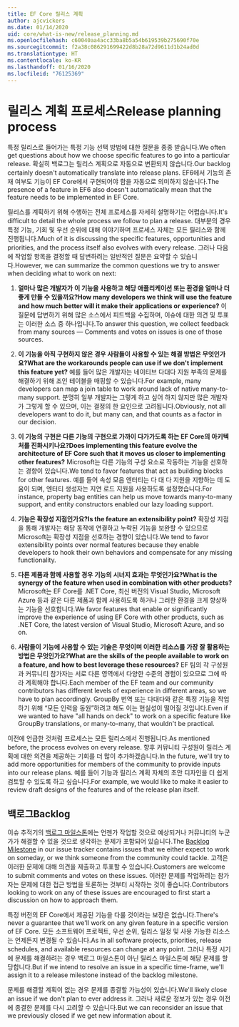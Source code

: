 ```yaml
---
title: EF Core 릴리스 계획
author: ajcvickers
ms.date: 01/14/2020
uid: core/what-is-new/release_planning.md
ms.openlocfilehash: c60040aa4acc33ba8b5a54b619539b275690f70e
ms.sourcegitcommit: f2a38c086291699422d8b28a72d9611d1b24ad0d
ms.translationtype: HT
ms.contentlocale: ko-KR
ms.lasthandoff: 01/16/2020
ms.locfileid: "76125369"
---
```

# <a name="release-planning-process"></a><span data-ttu-id="055f2-102">릴리스 계획 프로세스</span><span class="sxs-lookup"><span data-stu-id="055f2-102">Release planning process</span></span>

<span data-ttu-id="055f2-103">특정 릴리스로 들어가는 특정 기능 선택 방법에 대한 질문을 종종 받습니다.</span><span class="sxs-lookup"><span data-stu-id="055f2-103">We often get questions about how we choose specific features to go into a particular release.</span></span>
<span data-ttu-id="055f2-104">확실히 백로그는 릴리스 계획으로 자동으로 변환되지 않습니다.</span><span class="sxs-lookup"><span data-stu-id="055f2-104">Our backlog certainly doesn't automatically translate into release plans.</span></span>
<span data-ttu-id="055f2-105">EF6에서 기능의 존재 여부도 기능이 EF Core에서 구현되어야 함을 자동으로 의미하지 않습니다.</span><span class="sxs-lookup"><span data-stu-id="055f2-105">The presence of a feature in EF6 also doesn't automatically mean that the feature needs to be implemented in EF Core.</span></span>

<span data-ttu-id="055f2-106">릴리스를 계획하기 위해 수행하는 전체 프로세스를 자세히 설명하기는 어렵습니다.</span><span class="sxs-lookup"><span data-stu-id="055f2-106">It's difficult to detail the whole process we follow to plan a release.</span></span>
<span data-ttu-id="055f2-107">대부분의 경우 특정 기능, 기회 및 우선 순위에 대해 이야기하며 프로세스 자체는 모든 릴리스와 함께 진행됩니다.</span><span class="sxs-lookup"><span data-stu-id="055f2-107">Much of it is discussing the specific features, opportunities and priorities, and the process itself also evolves with every release.</span></span>
<span data-ttu-id="055f2-108">그러나 다음에 작업할 항목을 결정할 때 답변하려는 일반적인 질문은 요약할 수 있습니다.</span><span class="sxs-lookup"><span data-stu-id="055f2-108">However, we can summarize the common questions we try to answer when deciding what to work on next:</span></span>

1. <span data-ttu-id="055f2-109">**얼마나 많은 개발자가 이 기능을 사용하고 해당 애플리케이션 또는 환경을 얼마나 더 좋게 만들 수 있을까요?**</span><span class="sxs-lookup"><span data-stu-id="055f2-109">**How many developers we think will use the feature and how much better will it make their applications or experience?**</span></span> <span data-ttu-id="055f2-110">이 질문에 답변하기 위해 많은 소스에서 피드백을 수집하며, 이슈에 대한 의견 및 투표는 이러한 소스 중 하나입니다.</span><span class="sxs-lookup"><span data-stu-id="055f2-110">To answer this question, we collect feedback from many sources — Comments and votes on issues is one of those sources.</span></span>

2. <span data-ttu-id="055f2-111">**이 기능을 아직 구현하지 않은 경우 사람들이 사용할 수 있는 해결 방법은 무엇인가요?**</span><span class="sxs-lookup"><span data-stu-id="055f2-111">**What are the workarounds people can use if we don't implement this feature yet?**</span></span> <span data-ttu-id="055f2-112">예를 들어 많은 개발자는 네이티브 다대다 지원 부족의 문제를 해결하기 위해 조인 테이블을 매핑할 수 있습니다.</span><span class="sxs-lookup"><span data-stu-id="055f2-112">For example, many developers can map a join table to work around lack of native many-to-many support.</span></span> <span data-ttu-id="055f2-113">분명히 일부 개발자는 그렇게 하고 싶어 하지 않지만 많은 개발자가 그렇게 할 수 있으며, 이는 결정의 한 요인으로 고려됩니다.</span><span class="sxs-lookup"><span data-stu-id="055f2-113">Obviously, not all developers want to do it, but many can, and that counts as a factor in our decision.</span></span>

3. <span data-ttu-id="055f2-114">**이 기능의 구현은 다른 기능의 구현으로 가까이 다가가도록 하는 EF Core의 아키텍처를 진화시키나요?**</span><span class="sxs-lookup"><span data-stu-id="055f2-114">**Does implementing this feature evolve the architecture of EF Core such that it moves us closer to implementing other features?**</span></span> <span data-ttu-id="055f2-115">Microsoft는 다른 기능의 구성 요소로 작동하는 기능을 선호하는 경향이 있습니다.</span><span class="sxs-lookup"><span data-stu-id="055f2-115">We tend to favor features that act as building blocks for other features.</span></span> <span data-ttu-id="055f2-116">예를 들어 속성 모음 엔터티는 다 대 다 지원을 지향하는 데 도움이 되며, 엔터티 생성자는 지연 로드 지원을 사용하도록 설정했습니다.</span><span class="sxs-lookup"><span data-stu-id="055f2-116">For instance, property bag entities can help us move towards many-to-many support, and entity constructors enabled our lazy loading support.</span></span>

4. <span data-ttu-id="055f2-117">**기능은 확장성 지점인가요?**</span><span class="sxs-lookup"><span data-stu-id="055f2-117">**Is the feature an extensibility point?**</span></span> <span data-ttu-id="055f2-118">확장성 지점을 통해 개발자는 해당 동작에 연결하고 누락된 기능을 보완할 수 있으므로 Microsoft는 확장성 지점을 선호하는 경향이 있습니다.</span><span class="sxs-lookup"><span data-stu-id="055f2-118">We tend to favor extensibility points over normal features because they enable developers to hook their own behaviors and compensate for any missing functionality.</span></span>

5. <span data-ttu-id="055f2-119">**다른 제품과 함께 사용할 경우 기능의 시너지 효과는 무엇인가요?**</span><span class="sxs-lookup"><span data-stu-id="055f2-119">**What is the synergy of the feature when used in combination with other products?**</span></span> <span data-ttu-id="055f2-120">Microsoft는 EF Core를 .NET Core, 최신 버전의 Visual Studio, Microsoft Azure 등과 같은 다른 제품과 함께 사용하도록 하거나 그러한 환경을 크게 향상하는 기능을 선호합니다.</span><span class="sxs-lookup"><span data-stu-id="055f2-120">We favor features that enable or significantly improve the experience of using EF Core with other products, such as .NET Core, the latest version of Visual Studio, Microsoft Azure, and so on.</span></span>

6. <span data-ttu-id="055f2-121">**사람들이 기능에 사용할 수 있는 기술은 무엇이며 이러한 리소스를 가장 잘 활용하는 방법은 무엇인가요?**</span><span class="sxs-lookup"><span data-stu-id="055f2-121">**What are the skills of the people available to work on a feature, and how to best leverage these resources?**</span></span> <span data-ttu-id="055f2-122">EF 팀의 각 구성원과 커뮤니티 참가자는 서로 다른 영역에서 다양한 수준의 경험이 있으므로 그에 따라 계획해야 합니다.</span><span class="sxs-lookup"><span data-stu-id="055f2-122">Each member of the EF team and our community contributors has different levels of experience in different areas, so we have to plan accordingly.</span></span> <span data-ttu-id="055f2-123">GroupBy 번역 또는 다대다와 같은 특정 기능을 작업하기 위해 “모든 인력을 동원”하려고 해도 이는 현실성이 떨어질 것입니다.</span><span class="sxs-lookup"><span data-stu-id="055f2-123">Even if we wanted to have "all hands on deck" to work on a specific feature like GroupBy translations, or many-to-many, that wouldn't be practical.</span></span>

<span data-ttu-id="055f2-124">이전에 언급한 것처럼 프로세스는 모든 릴리스에서 진행됩니다.</span><span class="sxs-lookup"><span data-stu-id="055f2-124">As mentioned before, the process evolves on every release.</span></span>
<span data-ttu-id="055f2-125">향후 커뮤니티 구성원이 릴리스 계획에 대한 의견을 제공하는 기회를 더 많이 추가하겠습니다.</span><span class="sxs-lookup"><span data-stu-id="055f2-125">In the future, we'll try to add more opportunities for members of the community to provide inputs into our release plans.</span></span>
<span data-ttu-id="055f2-126">예를 들어 기능과 릴리스 계획 자체의 초안 디자인을 더 쉽게 검토할 수 있도록 하고 싶습니다.</span><span class="sxs-lookup"><span data-stu-id="055f2-126">For example, we would like to make it easier to review draft designs of the features and of the release plan itself.</span></span>

## <a name="backlog"></a><span data-ttu-id="055f2-127">백로그</span><span class="sxs-lookup"><span data-stu-id="055f2-127">Backlog</span></span>

<span data-ttu-id="055f2-128">이슈 추적기의 [백로그 마일스톤](https://github.com/aspnet/EntityFrameworkCore/issues?q=is%3Aopen+is%3Aissue+milestone%3ABacklog+sort%3Areactions-%2B1-desc)에는 언젠가 작업할 것으로 예상되거나 커뮤니티의 누군가가 해결할 수 있을 것으로 생각하는 문제가 포함되어 있습니다.</span><span class="sxs-lookup"><span data-stu-id="055f2-128">The [Backlog Milestone](https://github.com/aspnet/EntityFrameworkCore/issues?q=is%3Aopen+is%3Aissue+milestone%3ABacklog+sort%3Areactions-%2B1-desc) in our issue tracker contains issues that we either expect to work on someday, or we think someone from the community could tackle.</span></span>
<span data-ttu-id="055f2-129">고객은 이러한 문제에 대해 의견을 제출하고 투표할 수 있습니다.</span><span class="sxs-lookup"><span data-stu-id="055f2-129">Customers are welcome to submit comments and votes on these issues.</span></span>
<span data-ttu-id="055f2-130">이러한 문제를 작업하려는 참가자는 문제에 대한 접근 방법을 토론하는 것부터 시작하는 것이 좋습니다.</span><span class="sxs-lookup"><span data-stu-id="055f2-130">Contributors looking to work on any of these issues are encouraged to first start a discussion on how to approach them.</span></span>

<span data-ttu-id="055f2-131">특정 버전의 EF Core에서 제공된 기능을 다룰 것이라는 보장은 없습니다.</span><span class="sxs-lookup"><span data-stu-id="055f2-131">There's never a guarantee that we'll work on any given feature in a specific version of EF Core.</span></span>
<span data-ttu-id="055f2-132">모든 소프트웨어 프로젝트, 우선 순위, 릴리스 일정 및 사용 가능한 리소스는 언제든지 변경될 수 있습니다.</span><span class="sxs-lookup"><span data-stu-id="055f2-132">As in all software projects, priorities, release schedules, and available resources can change at any point.</span></span>
<span data-ttu-id="055f2-133">그러나 특정 시기에 문제를 해결하려는 경우 백로그 마일스톤이 아닌 릴리스 마일스톤에 해당 문제를 할당합니다.</span><span class="sxs-lookup"><span data-stu-id="055f2-133">But if we intend to resolve an issue in a specific time-frame, we'll assign it to a release milestone instead of the backlog milestone.</span></span>

<span data-ttu-id="055f2-134">문제를 해결할 계획이 없는 경우 문제를 종결할 가능성이 있습니다.</span><span class="sxs-lookup"><span data-stu-id="055f2-134">We'll likely close an issue if we don't plan to ever address it.</span></span>
<span data-ttu-id="055f2-135">그러나 새로운 정보가 있는 경우 이전에 종결한 문제를 다시 고려할 수 있습니다.</span><span class="sxs-lookup"><span data-stu-id="055f2-135">But we can reconsider an issue that we previously closed if we get new information about it.</span></span>
